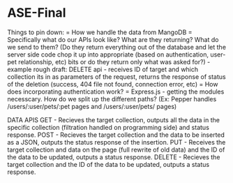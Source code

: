# ASE-Final

Things to pin down:
 = How we handle the data from MangoDB
    = Specifically what do our APIs look like? What are they returning? What do we send to them? (Do they return everything out of the database and let the server side code chop it up into appropriate (based on authentication, user-pet relationship, etc) bits or do they return only what was asked for?)
    - example rough draft: DELETE api - receives ID of target and which collection its in as parameters of the request, returns the response of status of the deletion (success, 404 file not found, connection error, etc)
   = How does incorporating authentication work?
 = Express.js - getting the modules necesscary. How do we split up the different paths? (Ex: Pepper handles /users/:user/pets/:pet pages and /users/:user/pets/ pages)
 

DATA APIS
GET - Recieves the target collection, outputs all the data in the specific collection (filtration handled on programming side) and status response.
POST - Recieves the target collection and the data to be inserted as a JSON, outputs the status response of the insertion.
PUT - Receives the target collection and data on the page (full rewrite of old data) and the ID of the data to be updated, outputs a status response.
DELETE - Recieves the target collection and the ID of the data to be updated, outputs a status response.

